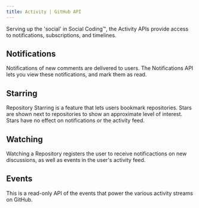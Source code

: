 ```yaml
---
title: Activity | GitHub API
---
```


Serving up the 'social' in Social Coding™, the Activity APIs provide access to
notifications, subscriptions, and timelines.

## Notifications

Notifications of new comments are delivered to users.  The Notifications API
lets you view these notifications, and mark them as read.

## Starring

Repository Starring is a feature that lets users bookmark repositories.  Stars
are shown next to repositories to show an approximate level of interest.  Stars
have no effect on notifications or the activity feed.

## Watching

Watching a Repository registers the user to receive notificactions on new
discussions, as well as events in the user's activity feed.

## Events

This is a read-only API of the events that power the various activity streams
on GitHub.

